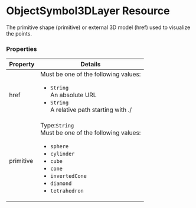 # ObjectSymbol3DLayer Resource

The primitive shape (primitive) or external 3D model (href) used to visualize the points.

### Properties

| Property | Details
| --- | ---
| href | Must be one of the following values:<ul><li>`String`<br>An absolute URL</li><li>`String`<br>A relative path starting with ./</li></ul>
| primitive | Type:`String`<br>Must be one of the following values:<ul><li>`sphere`</li><li>`cylinder`</li><li>`cube`</li><li>`cone`</li><li>`invertedCone`</li><li>`diamond`</li><li>`tetrahedron`</li></ul>



